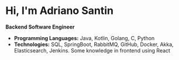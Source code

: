 # Hi, I'm Adriano Santin

**Backend Software Engineer**

* **Programming Languages:** Java, Kotlin, Golang, C, Python 
* **Technologies:**  SQL, SpringBoot, RabbitMQ, GitHub, Docker, Akka,
Elasticsearch, Jenkins. Some knowledge in frontend using React

<!---
adrsantin/adrsantin is a ✨ special ✨ repository because its `README.md` (this file) appears on your GitHub profile.
You can click the Preview link to take a look at your changes.
--->
